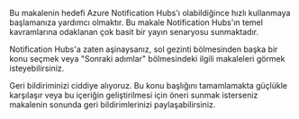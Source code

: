 
Bu makalenin hedefi Azure Notification Hubs'ı olabildiğince hızlı kullanmaya başlamanıza yardımcı olmaktır. Bu makale Notification Hubs'ın temel kavramlarına odaklanan çok basit bir yayın senaryosu sunmaktadır.

Notification Hubs'a zaten aşinaysanız, sol gezinti bölmesinden başka bir konu seçmek veya "Sonraki adımlar" bölmesindeki ilgili makaleleri görmek isteyebilirsiniz.

Geri bildiriminizi ciddiye alıyoruz. Bu konu başlığını tamamlamakta güçlükle karşılaşır veya bu içeriğin geliştirilmesi için öneri sunmak isterseniz makalenin sonunda geri bildirimlerinizi paylaşabilirsiniz.

